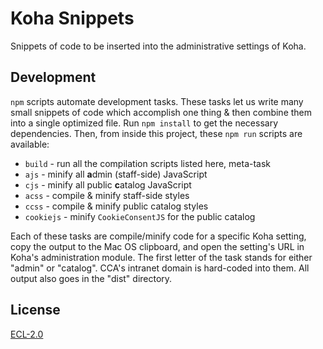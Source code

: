 # Koha Snippets

Snippets of code to be inserted into the administrative settings of Koha.

## Development

`npm` scripts automate development tasks. These tasks let us write many small snippets of code which accomplish one thing & then combine them into a single optimized file. Run `npm install` to get the necessary dependencies. Then, from inside this project, these `npm run` scripts are available:

- `build` - run all the compilation scripts listed here, meta-task
- `ajs` - minify all **a**dmin (staff-side) JavaScript
- `cjs` - minify all public **c**atalog JavaScript
- `acss` - compile & minify staff-side styles
- `ccss` - compile & minify public catalog styles
- `cookiejs` - minify `CookieConsentJS` for the public catalog

Each of these tasks are compile/minify code for a specific Koha setting, copy the output to the Mac OS clipboard, and open the setting's URL in Koha's administration module. The first letter of the task stands for either "admin" or "catalog". CCA's intranet domain is hard-coded into them. All output also goes in the "dist" directory.

## License

[ECL-2.0](https://opensource.org/licenses/ECL-2.0)
